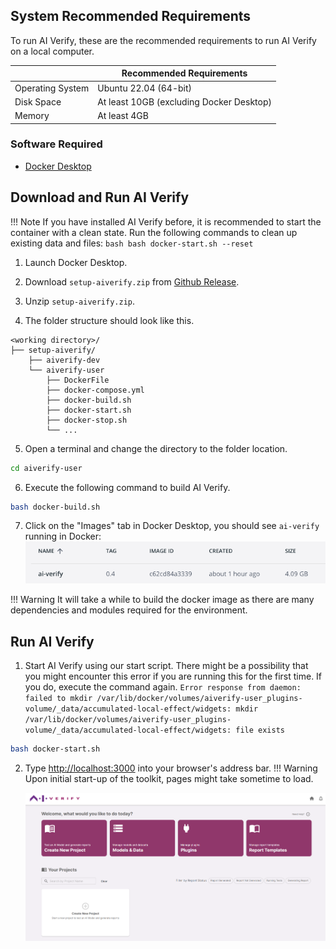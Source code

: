 ## System Recommended Requirements

To run AI Verify, these are the recommended requirements to run AI Verify on a local computer.

|                  | Recommended Requirements                                                                     |
| ---------------- | -------------------------------------------------------------------------------------------- |
| Operating System | Ubuntu 22.04 (64-bit)                                                                                 |
| Disk Space           | At least 10GB (excluding Docker Desktop)                                                                                |
| Memory           | At least 4GB                                                                                |

### Software Required
- [Docker Desktop](https://docs.docker.com/get-docker/)  

## Download and Run AI Verify

!!! Note
    If you have installed AI Verify before, it is recommended to start the container with a clean state. Run the following commands to clean up existing data and files: 
      ```bash
      bash docker-start.sh --reset
      ```

1. Launch Docker Desktop.

2. Download `setup-aiverify.zip` from [Github Release](https://github.com/IMDA-BTG/aiverify/releases/tag/v0.9.0).

3. Unzip `setup-aiverify.zip`.

4. The folder structure should look like this.
```
<working directory>/
├── setup-aiverify/
    ├── aiverify-dev
    └── aiverify-user
        ├── DockerFile
        ├── docker-compose.yml
        ├── docker-build.sh
        ├── docker-start.sh
        ├── docker-stop.sh
        └── ...
```

5. Open a terminal and change the directory to the folder location.
```bash
cd aiverify-user
```

6. Execute the following command to build AI Verify.
```bash
bash docker-build.sh
```

7. Click on the "Images" tab in Docker Desktop, you should see `ai-verify` running in Docker: 
![docker-image](../../res/getting-started/docker-image-example.png)

!!! Warning
    It will take a while to build the docker image as there are many dependencies and modules required for the environment.   

## Run AI Verify

1. Start AI Verify using our start script. There might be a possibility that you might encounter this error if you are running this for the first time. If you do, execute the command again.
`Error response from daemon: failed to mkdir /var/lib/docker/volumes/aiverify-user_plugins-volume/_data/accumulated-local-effect/widgets: mkdir /var/lib/docker/volumes/aiverify-user_plugins-volume/_data/accumulated-local-effect/widgets: file exists`
```bash
bash docker-start.sh
```

2. Type [http://localhost:3000](http://localhost:3000) into your browser's address bar. 
!!! Warning
      Upon initial start-up of the toolkit, pages might take sometime to load.

   ![aiverify-home](../../res/getting-started/ai-verify-example.png)